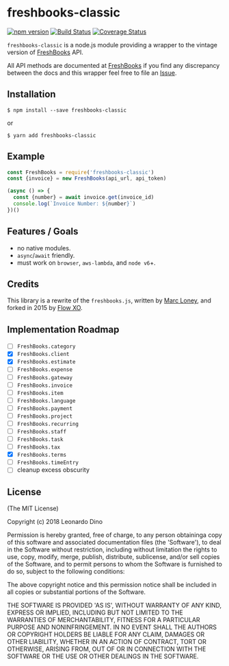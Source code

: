 # freshbooks-classic

[![npm version][npm-badge]][npm-url]
[![Build Status][travis-badge]][travis-url]
[![Coverage Status][codecov-badge]][codecov-url]

`freshbooks-classic` is a node.js module providing a wrapper to
the vintage version of [FreshBooks](http://www.freshbooks.com) API.

All API methods are documented at [FreshBooks](http://freshbooks.com/developers)
if you find any discrepancy between the docs and this wrapper feel free to file
an [Issue](https://github.com/leonardodino/freshbooks-classic/issues).

## Installation
```shell
$ npm install --save freshbooks-classic
```

or

```shell
$ yarn add freshbooks-classic
```

## Example
```javascript
const FreshBooks = require('freshbooks-classic')
const {invoice} = new FreshBooks(api_url, api_token)

(async () => {
  const {number} = await invoice.get(invoice_id)
  console.log(`Invoice Number: ${number}`)
})()
```

## Features / Goals
- no native modules.
- `async`/`await` friendly.
- must work on `browser`, `aws-lambda`, and `node v6`+.

## Credits
This library is a rewrite of the `freshbooks.js`,
written by [Marc Loney](https://github.com/marcloney/freshbooks.js), and forked
in 2015 by [Flow XO](https://github.com/flowxo/freshbooks.js).

## Implementation Roadmap
- [ ] `FreshBooks.category`
- [x] `FreshBooks.client`
- [x] `FreshBooks.estimate`
- [ ] `FreshBooks.expense`
- [ ] `FreshBooks.gateway`
- [ ] `FreshBooks.invoice`
- [ ] `FreshBooks.item`
- [ ] `FreshBooks.language`
- [ ] `FreshBooks.payment`
- [ ] `FreshBooks.project`
- [ ] `FreshBooks.recurring`
- [ ] `FreshBooks.staff`
- [ ] `FreshBooks.task`
- [ ] `FreshBooks.tax`
- [x] `FreshBooks.terms`
- [ ] `FreshBooks.timeEntry`
- [ ] cleanup excess obscurity

## License

(The MIT License)

Copyright (c) 2018 Leonardo Dino

Permission is hereby granted, free of charge, to any person obtaininga copy of
this software and associated documentation files (the 'Software'), to deal in
the Software without restriction, including without limitation the rights to
use, copy, modify, merge, publish, distribute, sublicense, and/or sell copies of
the Software, and to permit persons to whom the Software is furnished to do so,
subject to the following conditions:

The above copyright notice and this permission notice shall be included in all
copies or substantial portions of the Software.

THE SOFTWARE IS PROVIDED 'AS IS', WITHOUT WARRANTY OF ANY KIND, EXPRESS OR
IMPLIED, INCLUDING BUT NOT LIMITED TO THE WARRANTIES OF MERCHANTABILITY, FITNESS
FOR A PARTICULAR PURPOSE AND NONINFRINGEMENT. IN NO EVENT SHALL THE AUTHORS OR
COPYRIGHT HOLDERS BE LIABLE FOR ANY CLAIM, DAMAGES OR OTHER LIABILITY, WHETHER
IN AN ACTION OF CONTRACT, TORT OR OTHERWISE, ARISING FROM, OUT OF OR IN
CONNECTION WITH THE SOFTWARE OR THE USE OR OTHER DEALINGS IN THE SOFTWARE.

[npm-badge]: https://badge.fury.io/js/freshbooks-classic.svg
[npm-url]: https://www.npmjs.com/package/freshbooks-classic
[travis-badge]: https://travis-ci.org/leonardodino/freshbooks-classic.svg?branch=master
[travis-url]: https://travis-ci.org/leonardodino/freshbooks-classic
[codecov-badge]: https://codecov.io/gh/leonardodino/freshbooks-classic/branch/master/graph/badge.svg
[codecov-url]: https://codecov.io/gh/leonardodino/freshbooks-classic
